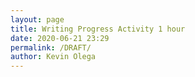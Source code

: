 ```yaml
--- 
layout: page
title: Writing Progress Activity 1 hour
date: 2020-06-21 23:29
permalink: /DRAFT/ 
author: Kevin Olega 
--- 
```




